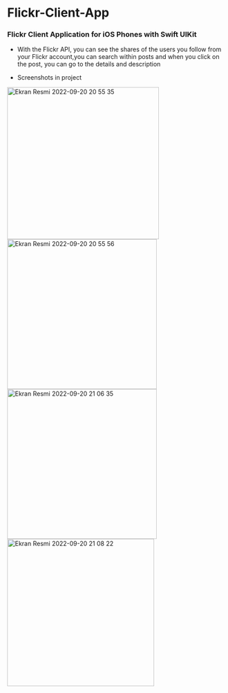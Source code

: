 # Flickr-Client-App

### Flickr Client Application for iOS Phones with Swift UIKit ###

* With the Flickr API, you can see the shares of the users you follow from your Flickr account,you can search within posts and when you click on the post, you can go to the details and description 

* Screenshots in project

<img width="351" alt="Ekran Resmi 2022-09-20 20 55 35" src="https://user-images.githubusercontent.com/98350672/191337712-0d7583e9-2ce7-4301-aa1c-bc652a72d8f2.png">

<img width="346" alt="Ekran Resmi 2022-09-20 20 55 56" src="https://user-images.githubusercontent.com/98350672/191337823-52c40f22-3324-4b4a-bd6f-d2bcf8b0dce0.png">

<img width="346" alt="Ekran Resmi 2022-09-20 21 06 35" src="https://user-images.githubusercontent.com/98350672/191337898-9000899c-9f3d-43b8-b8be-ca5592407c04.png">

<img width="340" alt="Ekran Resmi 2022-09-20 21 08 22" src="https://user-images.githubusercontent.com/98350672/191337903-d007f00a-bd28-4803-a176-40ce619fd48e.png">

